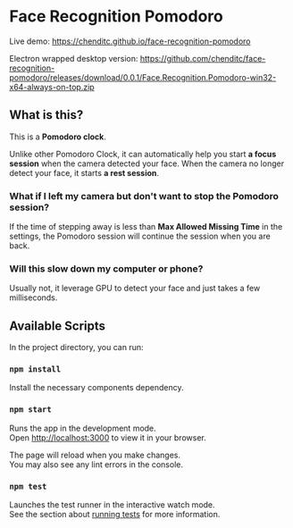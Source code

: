 # Face Recognition Pomodoro

Live demo: https://chenditc.github.io/face-recognition-pomodoro

Electron wrapped desktop version: https://github.com/chenditc/face-recognition-pomodoro/releases/download/0.0.1/Face.Recognition.Pomodoro-win32-x64-always-on-top.zip

## What is this?

This is a **Pomodoro clock**.

Unlike other Pomodoro Clock, it can automatically help you start **a focus session** when the camera detected your face. When the camera 
no longer detect your face, it starts **a rest session**.

### What if I left my camera but don't want to stop the Pomodoro session?

If the time of stepping away is less than **Max Allowed Missing Time**
in the settings, the Pomodoro session will continue the session when you are back.

### Will this slow down my computer or phone?

Usually not, it leverage GPU to detect your face and just takes a few milliseconds.

## Available Scripts

In the project directory, you can run:

### `npm install`

Install the necessary components dependency.

### `npm start`

Runs the app in the development mode.\
Open [http://localhost:3000](http://localhost:3000) to view it in your browser.

The page will reload when you make changes.\
You may also see any lint errors in the console.

### `npm test`

Launches the test runner in the interactive watch mode.\
See the section about [running tests](https://facebook.github.io/create-react-app/docs/running-tests) for more information.

